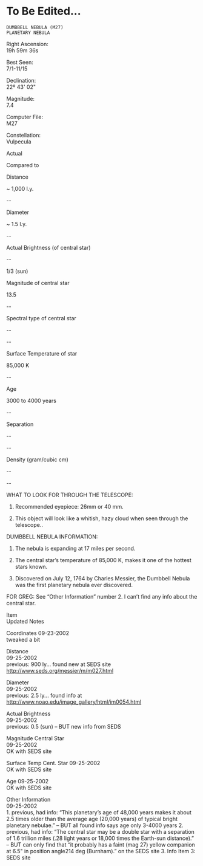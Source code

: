 To Be Edited...
===============

	DUMBBELL NEBULA (M27)
	PLANETARY NEBULA



Right Ascension:	
19h 59m 36s	
	
Best Seen:	
7/1-11/15

Declination:	
22º 43' 02"	
	
Magnitude:	
7.4

	
	
	
	


Computer File:	
M27	
	
Constellation:	
Vulpecula




	
	
Actual	
	
Compared to 

Distance	
	
~ 1,000 l.y.	
	
--

Diameter	
	
~ 1.5 l.y.	
	
--

Actual Brightness (of central star)	
	
--	
	
1/3 (sun)

Magnitude of central star	
	
13.5	
	
--

Spectral type of central star	
	
--	
	
--

Surface Temperature of star	
	
85,000 K	
	
--

Age	
	
3000 to 4000 years	
	
--

Separation	
	
--	
	
--

Density (gram/cubic cm)	
	
--	
	
--





WHAT TO LOOK FOR THROUGH THE TELESCOPE:

1.	Recommended eyepiece: 26mm or 40 mm.

2.	This object will look like a whitish, hazy cloud when seen through the telescope..


DUMBBELL NEBULA INFORMATION:

   
1.	The nebula is expanding at 17 miles per second.
   
2.	The central star’s temperature of 85,000 K, makes it one of the hottest stars known.
   
3.	Discovered on July 12, 1764 by Charles Messier, the Dumbbell Nebula was the first planetary nebula ever discovered.


 


FOR GREG:
See “Other Information” number 2.  I can’t find any info about the central star.




Item	
Updated	
Notes

Coordinates	
09-23-2002	
tweaked a bit

Distance	
09-25-2002	
previous: 900 ly... found new at SEDS site  http://www.seds.org/messier/m/m027.html

Diameter	
09-25-2002	
previous: 2.5 ly... found info at http://www.noao.edu/image_gallery/html/im0054.html

Actual Brightness	
09-25-2002	
previous: 0.5 (sun)  – BUT new info from SEDS

Magnitude Central Star	
09-25-2002	
OK with SEDS site

Surface Temp Cent. Star	
09-25-2002	
OK with SEDS site

Age	
09-25-2002	
OK with SEDS site

Other Information	
09-25-2002	
      1.   previous, had info: “This planetary’s age of 48,000 years makes it about 2.5 times older than the average age (20,000 years) of typical bright planetary nebulae.”  – BUT all found info says age only 3-4000 years
     2.   previous, had info: “The central star may be a double star with a separation of 1.6 trillion miles (.28 light years or 18,000 times the Earth-sun distance).”  – BUT can only find that “it probably has a faint (mag 27) yellow companion at 6.5" in position angle214 deg (Burnham).” on the SEDS site
      3.   Info Item 3: SEDS site

	
	


